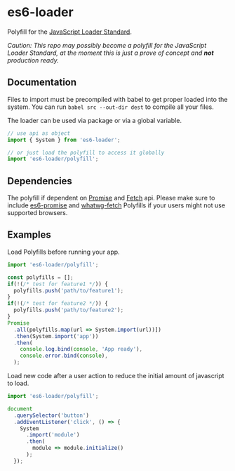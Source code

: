 # es6-loader

Polyfill for the [JavaScript Loader Standard](https://whatwg.github.io/loader/).

_Caution: This repo may possibly become a polyfill for the JavaScript Loader Standard, at the moment this is just a prove of concept and **not** production ready._

## Documentation

Files to import must be precompiled with babel to get proper loaded into the system. You can run `babel src --out-dir dest` to compile all your files.

The loader can be used via package or via a global variable.

``` javascript
// use api as object
import { System } from 'es6-loader';

// or just load the polyfill to access it globally
import 'es6-loader/polyfill';
```

## Dependencies

The polyfill if dependent on [Promise](http://people.mozilla.org/~jorendorff/es6-draft.html#sec-promise-objects) and [Fetch](https://fetch.spec.whatwg.org/) api. Please make sure to include [es6-promise](jakearchibald/es6-promise) and [whatwg-fetch](https://github.com/github/fetch) Polyfills if your users might not use supported browsers.

## Examples

Load Polyfills before running your app.

``` javascript
import 'es6-loader/polyfill';

const polyfills = [];
if(!(/* test for feature1 */)) {
  polyfills.push('path/to/feature1');  
}
if(!(/* test for feature2 */)) {
  polyfills.push('path/to/feature2');  
}
Promise
  .all(polyfills.map(url => System.import(url))])
  .then(System.import('app'))
  .then(
    console.log.bind(console, 'App ready'),
    console.error.bind(console),
  );
```

Load new code after a user action to reduce the initial amount of javascript to load.

``` javascript
import 'es6-loader/polyfill';

document
  .querySelector('button')
  .addEventListener('click', () => {
    System
      .import('module')
      .then(
        module => module.initialize()
      );
  });
```
